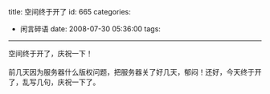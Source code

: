 title: 空间终于开了
id: 665
categories:
  - 闲言碎语
date: 2008-07-30 05:36:00
tags:
---

空间终于开了，庆祝一下！
</br>
</br>前几天因为服务器什么版权问题，把服务器关了好几天，郁闷！还好，今天终于开了，乱写几句，庆祝一下了。